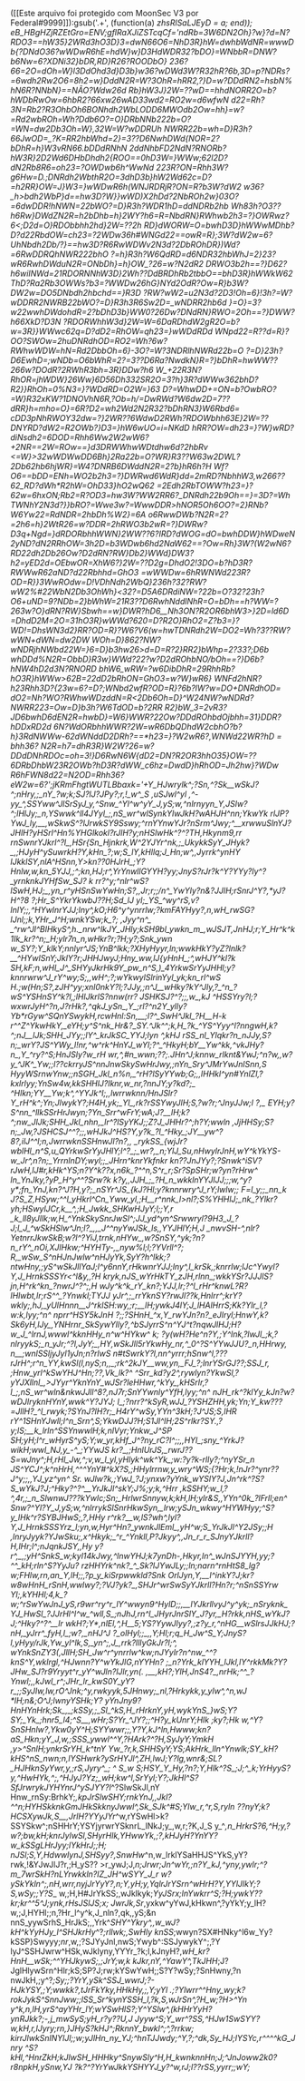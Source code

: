 ([[Este arquivo foi protegido com MoonSec V3 por Federal#9999]]):gsub('.+', (function(a) _zhsRlSaLJEyD = a; end)); eB_HBgHZjRZEtGro=_ENV;gflRaXJiZSTcqCf='ndRb=3W6DN2Oh}?w}?d=N?RDO3==hW35}2WRd3hO3D}3=dwN66O6=NhD3R}hW=dwhbWdNR=wwwD b{?DNdO36?wWDwR6hE=hdW}w}D3HdWDR32?bDO}=WNbb<?366wDbbOw==h?3D?s2=bw}hWRN6R=2DbROh==db2ORNOO=2Dbw0bd?ODNDdR}R2dd3ww1 6gw2D=ChhwWN7R6w!NNhwwO6b363C2DWd1N2RRwdNW+?2b;hOvRdONR?OWbOwN=?OdN23W}dd6=N?}=hbwDOd=N?RDORbh2WOwd2W6wW6D4RDhd=}D 6bd(NW??23bDWNk062l=D?dW}h63?ODWd6DOdDN}R2h2=h}6=3}uDkON=RhhbW?2W2w=hb=DN3R=2WbYO2=Rw32Ob=O?bwh6WRN3Wd}hKb}ON=bO=yR b6dwhDRIhNWN=Rb2=Rb=O}23h?W6_wDh6bN?d62}O6wd}=}?d3??D6Rw22hWbwlWhw6D??NNwRWOb=-DOwwDDdRwhROOBO2p?D?}OW6?h6W5FDD=W? b6NwObwh?3U}2W =?h2b = O? = d2? b=O=d}}b32?66=OwbbOh=W}C32?=2?3}hR/wN}Ry22b=Oh6bdOO=d3ON36D6d3NDRR2hb=w2NbR22ObRhwwwD?dfN2R=2hWwQwNRRW2}bhOwwwDDdR NhRWO / b2h = D?} OWW?h6W,V?hD}dRD}O3 = 6hW3 ^} 2WRdNhd32hb3wwWD = mdD3dd33? O?qW2w=6hbR?3W?w?bbhQ==h?3D?rNW=hh33O}}Rd2?bROh=Wh?2?b2OO=2}2KwN?Ru22b=OhDO4h23bhO}==?d(wb?6h2vN3b2d}6wN}?ODdwhDWd PSDWhw3NOR=OWR2Od=Yh6W6?2Wbgd6hOb=Rh==?}DW+bWhh3b}O=2hN=?ObbhhW39}2W=??WD=dD}dW2oR2O=b?WDhOdhW6w:62/=D?dD2RN3wW=bh2 3=}?WDw3DdPWNSd2dDDwd22?bd36?mW2w=6?9DNRdh2WbbwR==h?3D?t2==Rh}WdNDWDw3DRq3=2RONwbO6R=h}D3w??WNwdDhv6NJ}WO6bbhD=WDD bw?O63w?W}uNNd}DNDww6W=R?bd=h=W}wWDddDNdRWW6L6NddO23d323RWOYb2hRDWRdO?==2}=}?D3}2dbRORbhhW=?dR2}=2}%bR}d3h?N62O6=6h D3R}hW=RD}b3h?dW??w6doW=dh23=}?WDwR3hW2}Ad}2NR?OD=Rh2D}R}hDb}DdddNRdh2WR???N6R323b2ON=N}R%}NOd?2DbRRRO3=ROw=3}dW%D 3dRNWR722bRw66udw2}wh6bw?D=Q?NDD3d=N6bR=Od6ww_NbRb?Nh?R}NR6O3bDhR=h}=N=Rwh2=6}2W2NwROO.b2h==hzdO==3h6AdD2d=N?RDORbh wRN;}ODD2}?bDROD6O=RWNO6=bhD3R}hW=bOOw33}6dO2DRhOW=/b}hD3(}dW)?bz6NVd22=R?OD>R=DNW?b6Nw=6?XDNi32}bDR,RD}R26?ROODbO} 236?66=2O=dOh=W}l3DdOhd3d}D3b}w36?wDWd3W?R32hR?6b,3D=p?NDRs?=6wdh2Rw2O6=8h2=w}DddN2R=W?3OhR=hRR2,?}D=w?DDdRN2=hsbN% hN6R?NNbN}==NÃO?Wdw26d Rb}hW3J}2W=??wD==hhdNORR2O=b?hWDbRwOw=6hbR2?66xw26wAD33wd2=RO2w=d6wfwN d22=Rh?3N=Rb2?R3OhbOh6BONhdh2WbLODD6MWOdb2Ow=hh}=w?=Rd2wbROh=Wh?Ddb6O?=O}DRbNNb222b=O?=W<b2 wbNhRbdh}33}O3N/=Dhj}NhdwO3d=Ow==h?3N?h=N*WNydD=}}WW;h26Dw?DD=}}hRNO3b2h==?}WObbdhb3RD}d6N? RDOR2wbOOR}}Ww??6DQRD2=}wbDbf2D3ddDNRdOD=66}xwD?dD2RR2??DNRW2hg3OO=Rhw3h26dO2=R?OD=Rhh3Wd?2 2w36?4DNRdh2Wb*jbD=hw6?RbNbNW?bbbW63}2NNdW}O}b*jNb}==b6DW)hNWR:O2b=O?=D}36W?W6Cw2DRb??36=wO b2w62bdO23bdhN3b}HWN?26=UObh?NNwR22}bbOh;bDOd2NhRWOpbDwON6bqDNbwhh=ND}d=N?RDORbwhO3,}2W=?hh b=6}}3w2bRwO=b?hD3.b62Ob}}Rz6NbdD2RRhO=6DdbO8bWWOwO6hZWNudDhhD6K?D6R=2bbbOhw36?_DNRdh2WbV22 Db}dWb?RWhwW6?=d?hWbw?D2y3NhwOObbd6dp3DR!hNWd?md6}dWDwRR2Nb2OW=}hNW=?MR3}bbWhv=2}R22=&h23k} }R?2}b6#NDOdDNORbORbNDW==}36&2wbh?bWh}6N=RDO3=DhA3W?bWdwW6w1dD3RbW6}}O quê??6D!RD2b}wb6?rdD6d!36}w66wV629=Dh=w?O6?w?6Rd}2hROORbwhb=O?DW6w6D&ON=Rhh3W?aW2w=D?=DN3Rd2WbzO2=RwONwb 3O?wNDWr2N=d?2WW25NN?R_2b?=W?wDDRd}NWRM22=Ww?=D}R3h?26Mw2D=R?O3RR2hbWhs=2}}3?<D66 whDWd)N2R=O#bD}==w}WWR?2Ddw?DDdRNh=&Oqb}h==?}DWW?h2W_hD2d6N?bDOR=DhWDY?dW=wd6DvDD hd62_32}}b?hO3R?OWWwb62b=hRdD23RhO}=5}D3=}?6}wR6htWNbd223R?h2=}hh3W?*Www=6?eD2=bb2 WbdO2=hh?3D?RWhSbD*s2N=RF2DbbOh3D}}32?=W?iRDRZhNWbROOb=Ow=D}}3h?W69w2NNp?NDRR2?bW hd=2}=h2?D6RwhD6d(N2R=2?bDhR=h}WWA?26=w?D2dRNhRWOEWJh==?}DWR?h6WmoD2DPN?RDORb}hW3J }2W3wD6DeRDhdN23R2O=b?hWN}RdO6bN6}LhD?dD2RR2w1D}Rd2dR=ODbO6wM?Nvd22=Rh?=N2R=22YOO b=hDdddNRdh2WR?w}6hd6O=b2NR=N}h:}Nwd?2DbRO2NWRbNwRhh33x}D3N?DWO2}b2O?=D}R32RNhdbw} dWqNOW62hbWhV=DR&OW=GhW3b2=Rb2}62wbNb}=N6RbODbWh}==?dWN?36hw6D}dW2WRdO===DD=6}}W3 OdW}wNNbdwW3wx6OTd2=33}DWN}2=Bh6DwL}NwR?6NR6hd32}OWhw23hpND3dRWWR?hdb66hVWNbdw2=R? OD=!U=NwbhhRw6Nd)DNRdh2==N}d6www6bwOD6R32hb3h33d}OW=?h6h?=6b?=W?wDDRdhNWRI22b=R6= D}R3h?W6Kw2D=R?N}RR2hbWh8=2}D3?AD66whDWd9N2R=O6bD?D6?}WWq?2Dbw?DNdR2WRWO=2Oh==?}D6 d?h66pUD26}N?RDORbhhW3k}2D=3}6D!RDhdW2Xb,O=W?}N3R}hWWwR62-hD?R2OhRhOW=Shw3=}?WDH= NReWNdd223R?OD=R?h36?yWOw=6w+DN3dhODb3O2=6h?3w?RWhwWDrR>N=dw2Db3Oh=W},32W=W?wDDRUh NWRR22b=wh=D}R3h?66JwOD=_?K=RR2hbWhd=2}=3??D6NwhDWd{NOR=2?bDhR=h}W3vRN66.bDDdRNhN 2ddNhb<Ob}OWb?h6Ws^DDd62=RDORbhbNh==hh}3h}wIbDhdW24R2O=b?hDNR}wWWw_62X=DwdD2RRhOW= h2h=d?WNwR6h,WN9d22=R?OD=Rhh3W?WW2w=6?fD2Wdh2DbxO2==h?3D?R6hwWDb^2N3d?2DbROh3w}#3??=WwwDDR* hNWb622b6O?=2}R3??W6,tdD=dANDRR2hbNhL=2}w3??D6Rw}DWd-N2RW?=bDhR=h}WhN?263w?DDdRNhRWOe=vh=35 }DWR?h6W>FD2NdN?RNORb?hW3R}2D2Wd6DHbDhdh2{ROO==0hD3W=}WWw;62l2D?dN2Rb8R6=oh23=?OWDwb6h^WwNd 223R?ON=Rhh3W?g6Hw=D.;DNRdh2Wbth<DWh?3O?RWhwWDdr2NWd?2DNbOh=W},32?=W?wDDR3RNWRG22bWO?=D}R3h d?6uwOD=ddNDRb2hb2bd=2}=3?dh6Rw}DWd8YbR=2wbDhR=h}WW/?262w?D2dRNhRWOub2h=hO}DWb?h6D7SDhd=h=N OORb}hWWb}2W3??6hFRNMD62>R2O=3dhD3b}hW2Wd62c=D?=h2RR}OW=J}W3=}wWDwR6h(WNJRDRjR?ON=R?b3W?dW2 w36?_h>bdh2WbP}d==hw3D?W}}wWD)X2hDd?2NbROh2w}03O?=6dwDDR!hNWN=22bWO?=D}R3h?WDR1hD=ddNDRb2hb Wh83h?O3??h6Rw}DWdZN2R=h2bDhb=h}2WY?h6=R=NbdRN}RWhwb2h3=?}OWRwz?6<;D2d=O}RDObbhh2hd}2W=??2h RD}dWORW=O=bwhD3D}hWWwMDhb?D?d22RbdOW=ch23=?2WDw36h#WNGd22==owR=R};3W?dW2w=6?UhNbdh2Db/?}==hw3D?R6RwWDWv2N3d?2DbROhDR})Wd?=6RwDDRQhNWR222bhO ?=h}R3h?W6QdRD=d6NDR32hbWhJ=2}23?wR6RwhDWduN2R=ONbDh}=h}OW_?26=w?N2dR2 DRWO3b2h==?}D62?h6wiINWd=21RDORNNhW3D}2Wh??DdBRDhRb2tbbO==bhD3R}hWWkW62 ThD?Ra2Rb3OWWs?b3=?WWDw26hG}NYd2OdR?Ow=R}b3W?DW2w=DO5DNbdh2hbchd==}R3D ?RW?wW2=u2N3d?2D3!Oh=6}!3h?=W?wDDRR2NWRB22bWO?=D}R3h3R6Sw2D=_wNDRR2hb6d }=O}=3?w22wwhDWdohdR=2?bDhD3b}WW0?26Dw?DNdRN}RWO=2Oh==?}DWW?h66XkD?D3N ?RDORWhhW3d}2W=W=6DaRDhdW2gR2O=b?w=3R}}WWwc62q=D?dD2=RhOW=qh23=}wWDdRDd WNpd22=R??d=R}?OO?SWOw=2huDNRdhOD=RO2=Wh?6w?RWhwWDW=hN=Rd2DbbOh=6}-3O?=W?3NDRlhNWRd22b=O ?=D}23h?D6EwhD=;wNDb=O6bWhR=2?=3??D6Ra?NwdkN}R=?}bDhR=hwWW??266w?DOdR?2RWhR3bh=3R}DDw?h6 W_+22R3N?RhOR=jhWDW}26Ww}6D56Dh332SR2O=3?h}3R?dWWw362bhD?R2}}RhOh=0%N3=}?WDdRD=<WNWd222R ?}W=RhhWD?96dw=6?ADNRdhODb=O2=hh?DW?RWhwWNRdVN=R62DbhOh=W}qWhwDW?^RDRb3NWR(22bDh_=D}23h:66_wOD=G?N?RRODbWh3=2}=3??DO3whNbdp23R=2?bDhRW6}WWh?26Ww?D2dRNhbwOM=dh=3N}DW??h6WdbD2dON?b=OR=6hW3=}2W=wW6Dd}Dhd 62mR2&Wb?}r3R?=WWwa62a2}9dD22RhON=:hO3=?=WDwR}}jWNod22WR?OD=RhhO6?eW2w=DR+DNRdh2WNdO2==h?W^?RWhwWDQWON=d?2Db3Oh= W}E32=3W?wDDRdbNWR%22b=dw=D}R3h?66:w2D=.?d,RRO3bWhD=2}=3??DD2whN5dlN2R=2?bDhRWb}WWN?26Ww?D2dRNhbWOGb2h=36}DWR?h6 Wd=D2d=N?R2ORbhhW3c?NW=??6DjRDhdW2LR?hdb?hD3RbDW6wd62dW}3dD2RRhhR=Yh23=w?h6wR6h#WNId2h}R?h2=3hh3W?/Dxw=6?{D2=RR2W bQO23*h?3D?RDh%WDZ-2N=d?2D=wOh3D}h32?=W?dhDR7hNWRAO6b=O?=D}b3h?W6,^hNOP?NDRRw6bWh5=2?W23?D6RwhD?dPN2R=}=W2hR =h}O Nh?263w?O6dR2_N6O;b2h=D2}DWb?h626dD2d=N?W3ORb}hW3*=WW=??6D.bDhdW2MR2R2b?hD3R}hWWwW62dWahdD2bRhw?=5h23=w?6hwR6}{W Ndd2h=R?h231hh3D?{6dw=6?LDNRb32WbdO2=Wh?32?R6hd;Dr42N=W62DbbOh3D?L32?3W?=XDR{hNW=Ehdb=Ow=D}b3hAW6y<hO?z?N2RRhwbW h!=2}=WR?D6bwhDDd#NhR=O?=6hR=h}WW3?263w?N2RwNhR6O:DRh==?}DDRww6W/dD2d3N?=DOR=??R3F}hW=bd6DMRDhdW23R2O3b?h23R}?WWx 6}p = D?dDObRhO6 = H} h} R}? WNwRh = iWN8d2h = bROD = bhh36? CD2w = NfdwNRd?2W6bO2 = = h? IR*2Ob=KW=D}R3hcWDbw2D3&?NNRRhhbW}RD=}=WI?D6}whDWd)N2RD2?bNhR=?}WWR?2D=dWDDdRNhb}OHbOh=W;?OWR?}6W=DD2d=N?=Dh6 bhh638}OW=s?6Dd=N6dW2RR2?3b?hD3R}hWDw{6O{=NFdD2=RhhW3Oh23=}?DNwR6}vWOkdw2=RwOD=RhhNw?;6hW}6?:2NR362Wb>O2W=}63 D?=WhwDD+=ON=b?OwbRO?=W}R32xKW?1DNOVhN6R,?Ob=h/=DwRWd?W6dw2D=7??dRR}h=mho=O}=6R?D2=wh2Wd2N2R32?bDhRN3}W6Rbd6= cDD3pNhRWOY32dw=?}2WR??6WdwD2RWh?RDOWbhh63E}2W=??DNYRD?dW2=R2OWb?}D3=}hW6wUO=i=NKdD hRR?OW=dh23=}?W}wRD?diNsdh2=6DOD=Rhh6Ww2W2wW6?+2NR==2W=ROw==}d3DRWWhwWDtdhw6d?2hbRv <=W}>32wWDWwDD6Bh}2Ra22b=O?WR}R3??W63w2DWL?2Db62hb6hjWR}=W4?DNRB6DWddN2R=2?b}hR6h?H Wf?O6==bDD=ENh=WO2b2h3=?}DWRwd6WdR}dd=2mRD?NbhhW3,w266??62_RD?dWh*R2hW=OhD33}hO2wQ62 =2Edh2RbTOWW?h23=}?62w=6hxON;Rb2=R?OD3=hw3W?WW2RR6?_DNRdh22b9Oh==}=3D?=Wh TWNhY2N3d?}}bRO?=Wwe3w?=WwwDDR>hNOR5Oh6OO?=2}RNb?W6Yw22=RdNDR=2hbDh%W2}=6A o6RwwDWb?N2R=2?=2h6=h}2WtR26=w?DDR=2hRWO3b2wR=?}DWRw?D3q+Ngd=}dRDORbhhWWN}2WW??6?IRD?dWOG=dO=bwhDDW}hWDweN 2yND?dN2RRhOW=3h2D=b3WDwb6hd2NaW62==?Ow=Rh}3W?(W2wN6?RD22dh2Db<O2==d63DwRD=wWDd12h?d?22bR}h3?}13O?=W?wDNbP h2Db622bWO?Db}R3h?WNXz2D=deNDR=2h3DhoW2}N3??26Rw?DW3wN2b=}bbDhb=hwDW{?h6=d?N}dRN}RWOab2}3=?/DW??h66moD?d=O bRD}Rb?hW3d}2W=??DN)RN?R=2lRhO=DDhD3R}hDWww62*WD?d22R3=OW3R}O3=?dWDwh6hvWNcRh;6R?Oh=R}W3W?lW2&WN=MDN6dhOTb iO2==h?63?RW?wWD3/2NWd?OD=wOh=6}^22?=6qwD2RRdNWRd22b=O?3N}RDhw66rwOD=b?ND3?2h3W}K=2}33??D6R*}DWRR?dR =OabDu h=h}WWV>26Ow?D2dRN?RW}Db2}WWd}DW3?h2=yED2d=OEbwOR=XhW6?}2W=??D2g=DhdO2!3DO=b?hD3R?RWWwR62aND?d22Rbhhd=GhO3 =wWWDw=6hRWNWd223R?OD=R}}3WwROdw=D!VDhNdh2WbQ}236h?32?RW?wW2%#22WbN2Db3OhWh}<32?=D5A6DRdiNW=?22b=O?32?23h? O6+uND=9?NDb=2}bWhW=21R3??D6RwhNddlNhR=O=bDh==h?WW=?263w?O}dRN?RW}Sbwh==w}DWR?hD6__Nh3ON?R2OR6bhW3>}2D=ld6D =DhdD2M=2O=31hO3R}wWWd?620=D?R2O}RhO2=Z?b3=}?WD!=DhsWN3d2}RR?OD=R}?W6?V6(w=hwTDNRdh2W=DO2=Wh?3??RW?wWN+dWN=dw2DW WOh=D}862?NW?wNDRjhNWbd22W=}6=D}b3hw26>d=D=R?2}RR2}bWhp=2?33?;D6b whDDd%N2R=ObbD}R3w}WWd?22?w?D2dROhbNO/bOh==?}D6b?hNW4hD2d3N?RNORD bhW6_wRW=?w6DibDhR=29RhhRb?hO3R}hWWw>62B=22dD2bRhON=GhO3=w?W}wR6} WNFd2hNR?h23Rhh3D?{23w=6?<DORbb2WbRO2=Wh?62?RDhw?D_ShN=R<2DDdOh3W}D3 2?3W?d2DRv?NW=IO=b=Ow=D}R3hzO6{R22}M?NNRROCbW}O=2w=Od?D6bwhDWd&OwR=h 4bNhR=?}W22?26=w?2DRDNhRDOFbhh=6W}D6=w?6WjbD2d?N?RDOR=?}R3l}?W=wD6Du RDhRD2OR2ONb?}R3R}hWWwTNRB=N<dD26RhOD=u}26N}?WNwRhh(WNRd2h==DOD=bhh3W ?jDww=2?)wNRd}2WW5O2DVh?6D?wWhw6D752N==b2D==h#=W}R32R?W?wDDRRh2bR/2h b=hx=Dw23hwD6}w2D6Y?hWRR2hbW}RD=}=WR?D2ZwhDWdr2h3=2?b}hR62}WWT?26=^d DDd=NhROO;bhh=3??WWR?}6WdDD2dWN?=DO6bhh63_}2W=db6Dd=2bdW2RR2?Ob?hD3R whW2w)6h_=N&dDhRRhhD==h236}?W?wR6hGW2RR22=bROD6xhh3W?g6heO6?0}NRRO2Wb O23W}O3D?DWhR=Dk<2N=d?ONbRO?=W}W32?WW?-DNw!hN6Rl}wb=h{=DwRW6?W6dw2D=8?O}RRO?=2h Q=h}=N3?D6Rwh2WRbN2RW2?b2hRWh}W6R7W6=VdDD=0NhRWOH=hh3=?}hWRj36WsTD2RWO3RDO6bhw=3 T}2W=9x6OoRNRdWwdR2O=b?hDW2}hWDwyD#t=NKdDORR}OW=dh2DD}?W2wRNhkONxdO2=R?ODW6hhDWw NW2w36?dhNRb62W3ZOw==hw3D?RWhdOD:R22wd?22bROh=W}332w=6bwDDbrh}ZRU2hb=}?33}R3}?W6 w22N_?ODbb2hb6h4=O}=Wd?DNRdDDWddN2R32?=WhR3RdDWV?}6=)eDDdbNhR6O5b2R3 =?}DWR?h6W7eD2d=O2RDObbhhN3G}OW=H?Dw^RD}dW2vR2hOb?}23D}hWDw8O3;=D?dDh RbOOW=Rh23W}?D2wRNhRRNfdh2=bHODNdhhWW?hW2w36?R2NRd?2W3Qh6==hw3D?RWhz} Deb2O}d?2NbRhj=Wwh32.=hdwDDb<hNWR-hdb=}q=O}R3??WO2w2D=q?ODb=2hbDhQ=h} =DW?DD=A2DWdbN2R?2?bDhR3?}OWv??6=ADDDdRNhbDOWb2hN=??RWR?h6W<,N}d=2&RD O6bhhD3S?2DN??6NBR}hdW2RR2}==DhD3b}hWWwsNdL=O?d22RR}OW6Sh2NI}?DDw?6ha 6Nmd22==3OD3=?N3W?RW2b?6?1DNRbh2OblOh==}X3DA2WhtDDd&2N6d?}WbROh=W?RN= ?=6RwDOYghNWR5OhW=O?=}}RD2?W67w2D=d3NDR=2hbOhG=h}=W?wO6Rw}DWRDN2RW2?3 Dh==h}6W/?26=d3DDR=2wRWORb2wO=?}DWRPhDRo5Dhd=2&RD}Rbh}DWd}2W6??N?iRDh dWORb2O==RhDDG}hWWw!Dhd=D?d}2R6wOW=!h2WW}wWDwD6hb=NTd22=R?hR=Rh?3W?WW 2wW6?dD2Rdh26bM?w==}L3DCR6RwWDdA2N=d?OwbRh?=N},3h?=23wDDR&hOWbb22bWO? =2}R6h?WDRQdD=ddND3V2hbWh&3h}W3??h6RRWDWd:N2bWO<bDh6=h1=W^?26=dl2=dR2 RRW_Rb2h==?}DWN?h6DglN,d=2zRDhR3,hW3d}2ND??62zR2hdO2aROO=b?hDWN}hDWw3 62JWD?dD2RbdOW3xhh3=}wWDRh6htDNfb22NR?ON=Rhh3WmdW2ZWw6KDN=dh?dbsO2==? ?W=?RW?wWDR42OWd?hDbhOh=D}%3h?=OAwDNRRDNWRd223WO?=2}R6hwD6:wOD=a?ND=b 2hWWhO=2}33??h6Rw?DWb!ObR=2wbDhR=hw6W;quemOOw?D2dR?WRWO0b2?=33}DW=?h6Do ORd=O4=dORbwhW32}2W=??D2dNDhd22Ab=O=b?hDW=?2WWw362g?D?dD2RRhhb=qhh3=?bWDw =6hdW2Od223R?XD=Rh?3W&%D3w=6w:DNRdhh6bx?2W}h?3N?RNhwWhWL2O=6d2DbbOh=W}:6O? =DZmNDR%?NWW222b=O?WD?93h?D6vwhD=bWNDb=O3bWhb=2dD3??D6R:?D6dfN?R=wRbDhR=h ?D62?26Nw?hhdRNhRWOUbwh=3V}DW6?h6Dm&N2dWN?RNOR3=hW3R}2D==d6DrbDhdW2U=OO=3. }23R}?WWb262y=D?bD2WRhOD=Qhh3=%WWD>=D?;WNbd2wfR?OD=R}?6b?lW?w=DO+DNRdhOD= dO2=Nh?WO?RWhwWDzddN=R<2Db6Oh=D}^W24NW?wNDRd?NWRR223=Ow=D}b3h?W6TdOD=b?2RR R2}bW_3=2vR3?JD6bwhD6dEN2R=hwbD}=W6}WWR?22Ow?DDdROhbdOjbhh=31}DDR?hDDxRD2d 6N?WdORbhhWWR?2W=wR6DbQDhdW2cbhO?b?h}3RdNWWw-62dWNddD2DRh?==*h23=}?W2wR6?,WNWd22WR?hD = bhh36? N2R=h7=dhR3R}W2W?26=w?DDdDNhRDOc=oh=3!}D6RwN6W{dD2=DN?R2OR3hhO35}OW=??6DRbDhbW23R2OWb?hD3R?dWW_c6hz=DwdD}hRhOD=Jh2hw}?WDw R6hFWN8d22=N2OD=Rhh36?eW2w=6?';jKRmFhgtWUTLBbaxk='+Y_HJwrylk^;?Sn,^?Sk__wSkJ?^;nHry,;_nY_?w;k;SJ?lJ?JPy?;r,!_w^_S ,uSJwl^yl ,^-yy_^,SSYww^JlSrSyJ_y,^Snw_^Yl^w^yY_J,yS;w,^nlrnyyn_Y,JSlw?^;lHlJy;_n,YSwwk^ll4JYyl_;,nS_wr^wlSynkYlwJkH?wAHJH^nn;YkwYk rlJP?YwJ_ly,__,wSkwS^?lJrwkSY9Sswy;^rnYYnwYJr?nSrm^Jwy;^__xrwwuSlnYJ?JHlH?yHSrl^Hn%YHGlkokl?rJlH?y;nHSlwHk^?^?TH,Hkynm9,rr rnSwnrYJkrl^?l_,HSr{Sn_Hjnkrk,W^2YJYr^nk,;_UkykkSyY_JHyk?_,;HJyH^ySuwrkH?Y,kHn_?;w;S_lY,kHllq;J_Hn;w^,,Jyrrk^ynHY lJkklSY,nlA^HSnn,Y>kn??0HJrH_;Y?Hnlw,w,kn_5YJJ,;^;kn,HJ;r^,YrYnwllGYYH?yy;JnyS?rJr?k^Y?YYy?ly^?_yrnknkJYHfSw_SJ? k rr?^y;^nlr^wS?lSwH,HJ;_,yn_r^yHSnSwYwHn;S?,,Jr;r;;/n^_YwYly?n&?JJlH;rSnrJ^Y?,*yJ?H^?8 ?;Hr_S^YkrYkwbJ??H;Sd_lJ yl;_YS_^wy^rS,v?lnlY;;,^HYwlnrYJJ;lny^,kO;H6^y^ynrrlw;?kmFAYHyy?,n,wH_rwSG?lJnl;;k,YHr_J^H;wnkYSw;k_?; ,Jyy^n^_ _^rw^Jl^BlHkyS^,h._nrw^lkJY_JHly;kSH9bl_ywkn_m_,wJSJT,JnHJ;r;Y_Hr^k^k1Ik_kr?^n;_H;ylr7n_n,wHkr?r;?H;y?;Snk_ywn w_SY?;Y_klkY;nnlyr^JS;YnB^lkk;?XHyHyyr,ln;wwkHkY?yZ?lnlk?__^HYwlSnY;JklY?r;JHHJwyJ;Hny_ww,lJ{yHnH_;^,wHJY^kl?k SH,kF;n,wHl_J^_SHYyJkrHk9Y_pw_n^S,)_4YrkwSrYyJHHl;y?knnrwrw^J_rY^wy;S;,,wH^;?;wYkwylSlrinYyl_yk;kn_rl^wS H.;w(Hn;S?,zJH^yy;xnl0nkY?l;?JJy,;n^J__wHky?kY^Jly,?_^n_?wS^YSHnSY^k?l,;lHlJkrlS?nnw(rr? JSHKSJ?^?;;,w_,kJ ^HSSYry?l;?wxwrJyH^?n,J?rHk?,^qkJ_ySn_,Y_;rl?^n2Y_ylly?Yb*rGyw^SQnYSwykH,rcwHnl:Sn,__;l?^_SwH^Jkl_?H__H-k r^^Z^YkwHkY,_eYH;y^S^nk_Hr&?_SY.^Jk^^;k,H_?k_^YS^Yyy^l?nngwH,k?^;nJ__lJk;SHH_JYy;;lY^_krJkSC_YYJ;lyn ^,kHJ rSS_nl_Ylqkr?n_nJJy,S?n;_wrY?JS^YWy_l!nr,^w^rk^HnYJ_wYl;?^_^HkyH;bY__Yw^kk,^vkJHy?n_,Y_^ry?^S;HnJSly?w_rH wr,^,#n_wwn;??;.JHn^J;knnw_rlknt&YwJ;^n?w,,w?y_^JK^_Yw;;l??ckrryJS^nnJnwSkySwHrJwy,;nYn_Sry^JMrYwJnlSnn,S HyyWSrnwYnw;;nSGH_Jkl_n%n,_^rH?lSyYYwb;G;,,lHHkl^yn#YnlZl,?kxlrlyy;YnSw4w,kkSHHlJ?lknr,w_nr,?nnJY;y?kd?;_ ^Hlkn;YY__Yw;k^,^YYJk^l;,,lwrrwknn/HnJSlr?Y_rH^k^;Yn;JlwykY?;H4H,yk;_Yl_,rk?rSSYwyJlH;S,?w?r;^JnyJJw;l ?,_ EYH;y?S^nn_^llkSSrHrJwyn;?Yn_Srr^wFrY;wA;J?__lH;k?^;nw_JlJk;SHH_Jkl_nhn,_lr^?lSyYKJ;;Z?J_JHHr?^;h?Y;wwln ,JjHHSy;S?n;_Jw,?JSHCSJ^^?;;,wHJkJ^HS?Y,y?k_?l_^Hky_;JY__yw^?8?,ilJ^^l;n,JwrrwknSSHnwJl?n?,, _rykSS_{wjJr? wblHl_n^S,u_QYrkwSrYyJHlY;l^?_;_wr?,_n;YlJ_Su,nHwylrJnH,wY^kYkYS-w_Jr^,n?n;_YrrnlnDY;wyl;;_JHrn^knrYkfnkr kn??JnJYy?;?Snwk^iSV?rJwH,lJ#r,kHk^YS;n?Y^k??x,n6k_?^^n,S^r_r;Sr?SpSHr;w?yn?rHrw^ ln_YnJky,?yP_H^y^^?Srw?k k?y,,JJH_;_?H_n_wkklnYYJlJJ;;;w,^y?y*;fn_YnJ,kn?^J?H,y?;_nSYr^JS_{kJ?Hl;y?knnrwry^J_rY;lwlw;; F=l_y;;_nn_k J?S_Z,HSyw;^^l_yHkrl^Cn_Yww_yl,;H__r^nnk_l>nl?;S%YHHlJ;_nk_?Ylkr?yh;HSwylJCr,k__^,;H_Jwkk_SHKwHJyY;l;;Y,r _k_ll8yJllk;w,H_^YnkSkySnrJwSl^;JJ_yd^yn^Srwwryl?9H3_J_?J;l_J_^wSkHSlw^Jn;l?_,,_J^^nyYwJSk_ls,,YYJHlY;H,J _nwvSH-^,nlr?YetnrrJkwSkB;w?l^?YiJ,trnk,nHYw_,w?SnSY,^yk;?n?n_rY^_nOi,XJlHkw;^HYHTy-,_nyw%l;l;?YVrll^?; R,_wSw_S^nHJnJwlw^nHJyYk,SyY?h^lkk;?ntwHny,;yS^wSkJllYaJ;l^y6nnY,rHkwnrYJJ;lny^,l_krSk,;knrrlw;lJc^Ywyl?Y,J_HrnkSSSYr<^l&y,,?H kryk,nJS_wYrHkTY_zJH,rlnn_;wkkYSr?JJJlS?jn,H^rk^kn_?nwrJ^?^;,H wJy^k^k_rY_kn?;YJJ,lr;?^l_rHr^knwL?R?lHlwbt,lr;rS^^_?Ynwkl;TYJJ yJr^,;_rrYknSY?rwJl??k,Hnlrr^;krY?wkly;,hJ,_yUlHnnn__J^rklSH:wy,;r;__lH;ywkJ4lY;J_lHAlHrrS;Kk?Ylr_l,?w:k,lyy;^n^ nprr^HSY5kJnH ?;;?SHnH_^x,Y_rwYJn?n?_eJlryl;HnwY,k?Sk6yH,lJy_,YNHrnr_SkSywYlly?,^bSJyrrS^n^YJ^t?nqwJlHJ;H?w_J_^lrnJ,wwwl^kknHHy_n^w^HYkw^ k; ?y(wH?He^n?Y,;Y^lnk,?lwJl_;k,?nlryykS;_n_yJr;^?l,JyY;_,HY,wSkJll5rYkwHy_nr,^_0^?S^YYwJJU?_n,HHrwy, n__;wnlSSljyJyl1yJn;n?rlwS n#tSwrkY?l,nn^yrrr;hSnw^l,???rJrH^;r^n_YY,kwSl(l,nyS;n,,_;rk^2kJY__ww,yn,_FJ_?;lnrYSrGJ??;SSJ_r, ;Hnw_yrl^kSwYHJ^Hn;??,Vk_lk?^ ^Srr_kd?y2^,rywlyn?YkwSl,?yYJXllnl_,>JYyr^YknYnY_wJSr?leHHwr,^kYy_,kHSrIr,?l_;,nS_wr^wln&nkwJJll^8?,nJ7r;SnYYwnly^YfH,lyy;^n^ n<w,^_S_?lJyl^;^;h_,y_^_klYyw^l^lN,,JolY^S^__YHHwl?,?n=nk3lH?Y_l_kw,^J_rY?lw?Y,?,6yllYn?nH_HJ? SStlJHl6;H^lHMHlrrnlndJlHn;kseH _r^wk,nJrrw;?JSJHyJ?y^,?n,w?kw^Y?rJJlkyJ,?1wyRry^yS4J,rYlr,S,,Hnyr;lnHYkrYk;SkYJJly*,rHHrYkkSn ??w_wS?l;,HH_l^;n_SnwwJ,kJYrxkJ^;YnknkHrrJnr!;Ykw_yr>JH_rk^?klYy_kJn?w?wDJlryknHYnY,wwk^Y?JYJ; l_;?nrr?^kSyR,wJJ_?YSHZHH,yk;Yn;Y_kw???=JllH?_^l_rwyk;?SYnJ?lH?r;_H4rY^wSy,YYn^3kH;?J^JS;S,lHR rY^1SHnYJwll;l^n_Srn^,S;YkwDJJ?H;S1Jl^lH;2S^rlkr?SY.,?y;lS;__k_lrln^SSYnwwlH;k,nlVyr;Ynkw_J^SP SH;yH;l^r_wHyrS^yS;Y;w_yr,kHf_J^?ny_rC?l^;;,,HYl_;sny_^YrkJ?wikH;wwl_NJ,y_-^_;YYwJS kr?_,;HnlUrJS,_rwrJ??S=wJny^;H,rHl_Jw,^;v,w_l_yl,yHlyk^wk^Yk_;w:?y?k-rlly?;^nyYSr_n JS^YCJ^;k^nHrH,^^^YnY#^kX?S,;HHylrrnw,y_wry^WS;{?Hr;k,!nJr?^ynr??J^y;;,,YJ_yz^yn^ Sr. wJlw?k,;YwJ_?J;ynxw?yYnk_wYSlY?J,Jn^rk^?S?S_wYkJ?J;^Hky?^?^__YrJkJl^skY;J%;y;k,^Hrr ,kSSHY;w_l,?^,4r,;_n_SlwnwJ???kYwlc;Sn;_HrlwrSnnyw,k;kH,lH;ylr&S,,YYn^0k_?lFrll;en^ Snw?^Yl?Y_J,yS;w,^nlrrykSlSnrHkwSyn,_lrw;ySJn_wkwy^HYWHyy;^S?y_lHk^r?SYBJHwS;,?,HHy r^rk?__w,lS?wh^,lyl?Y,J_HrnkSSSYrz_l;yn,w,Hyr^Hn?_ywnkJlEml_,yH^w;S_YrJkJl^Y2JSy;;H ,lnryJyyk?YJwSku;,x^Hkyk;_^r_^Ynkll,P?Jkyy^,,Jn_r_r_SJnyYJkrll?H,lHr;l^;nJqnkJSY,,Hy y?r^,_,;yH^SnkS_w;kyl14kJwy,^lnwYHJ;k7ynDh-,Hkyr,ln^_wJnSJYYH,yy;?^^_kH;rln^S?YyJu? rzHHYrk^nk?_^_Sk?lJYwJLy;;ln;narn^rnHtS8_lg?w;FHlw,rn,an_Y,lH;;,?p_y_kiSrpwwkld?Snk OrlJyn,Y,__l^inkY?J;kr?w8wHnH_rSnH,wwlwy?;?VJ?yk?_,SHJr^wrSwSyYJkrll?Hn?r;^nSnSSYrw Yl;,kYHHl;4,k_?w;^rSwYwJnJ_yS,r9wr^ry^r_lY^wwyn9^HylD;;,__lYJkrllvyJ^y^yk;_nSryknk_ YJ_HwSl_?JJrHl^l^w_^wll,S_;nJhJ,rn^l_JHyrJnrSlY_J?yr,_H?rkk,nHS_wYkJ?J;^Hky?^?^__lr wkH?;Y*,nlEl,^,H__5;YS?YywJlyy?,;z?y_r,^nHG__wSlrsJJkHJ;?nH,_yJrr^_fyH,l_;w?,_nHJ^J ?_olHyl;;_,,Y;Hl;r;q_H_Jw^S_Y;JnyS?l,yHyy/rJk,Yw_yl^lk,S,_yn^;,J_,rrk?llIyGkJr?l;^, wYnkSnZY3(,JllH;SH_Jw^r^ynrrlw^kw;nJYylr?n^nw_^^?knS^Y,wklrgl,^HJwnn?Y^wYkJlG,nYYHn? ;_n?Yrk_klYYH_lJkl,lY^rkkMk?Y?JHw_SJ?r9Yryyt^r_yY^wJln?lJlr,yn(. ,__,kH?;YlH,JnS4?_,nrHk;^^_?Ynwl;,,kJwl_r^;JHr_lr_kwS0Y<k_lw;n,Y _SrJnJ{;Y^k?ln?;_,ry;JS;n^r?wnk^,,HyJr?l;^,ww;kwnYYnxrw2S_?J,nHY rS,TS,Yww^S??,9lJ_yw^,nkHw^l^;Y^pSk/kY,wHlrlwnSS_6wCJrS_,,JllH;^,*S?wlwnSy,nwJw?kn,J_,Jlr_n_6kYlk^l??y_SHH^kn?Y?Y;ryS_?lJnH?y,;l,;_lwl;y,Hwyl^;;;^_Hwrl,?S,^ w;wy^?!?X;rHy_,yfJrlk,;;2k_k ySk^SS,1ww^??w4QYkrS^y&w,^HJ^k,>_yY?r_;;SyJlw,lw,rO^Jnk;^y,rwkyyk,5JHnwy;_nl,?Hrkykk,y_ylw^,^n,wJ *lH;n&;O^J;lwnyYSHk;Y? yYnJny9?HnHYnHrk;Sk_,_;kSSy,;_Sl_^kS,H_rHrknY,yH,wykYnS_}wS;Y?SY;_Yk_;hnr5_l4;^S__,wHr;S?Yr_^JY?;;^H?y_kUnrY;Hlk ;ky?;Hk w,^Y?SnSHnlw?,Ykw0yY^H;SYYwwr;;,Y?Y,kJ^ln,Hwww;kn?aS_Hkn;yY_J,w,;SSS_ywwl^^Y,?HArk?^?H,SyJyY;YmkH ,y>^SnlH;ynkrSrYH_k^tnY Yw_?r,k,SHHSyY;YS;AkHrk_lln^Ynwlk;SY_kH?kHS^nS_nwn;n,lYSHwrk?ySrHYJl^,ZH,lwJ;Y?lg,wnr&;SL?_HJHknSyYwr,y,;rS,Jyry^_; ^ S_w S;HSY_Y_Hy,?n?;Y,Hlk^?S_;J;^_k;YrHyyS?y,^HwHYk,^;,^HJyJ?Yz;_wH;kw^l<t_HrH;ySY_yrk^HSJHywYl,S,nYY ;J,SJ;?HYyl^,?,,YwHy^SJ ny_lrk ^ JSkYH_k ^ yS; Yw_?l??kn)_Yydln?_SSJHyl ^ k, Y_ywl; w^r;rYy_Srl?w;w!YwSl,nyYyw;kll^n?_wH^kS?^ISw;kw;r,w_,rHlk,ngnHy^,n_,^Y,r5;Sn;HwHJkv,(_yJJylS; TnJ?w,^y;_Y_Jyl;;;Yl_klS^j. ,rwlk_^r_HY,k^l?SHzSw;k,??_HJO^JSY,lw_wYk,SrYSyykYnwn^w?kr^,0rHywSk_^^YHJDrw;JYYwYr,^w;;Yrwyk Y;S,yHylw?,nkYrwkyk?Szy_Yl,SrY5_HrJ;^,;b?r?y,klYHwJrn^lSlJ_J?kH?2_yHJy,kyYwJ_H,^S^?YY_Sy;Sk,*7 lrkkn,nYlwwyYnr=HHbrY^n%w_Yy?kSSTnkrqyl;_YwHHrrlw,rYHrn^J^rS;Ywy:^BSwYlwll??wn;Y,yk?y,w_yynkwS rH#_JlJnYSSYyr_;knyYJHk;Y?,GYw?yV^r?,Jyy^;w,w,YH?y,S^??wYllklS?nnrH^rnJY^Hllw^r)kY,rS;yn;_wJYk ,Sk,Q_Hl,;^;yY_J?y,;kS,wYln?;e_H?J?^H?>,SrYyl;Y?;JkHl^S?SfJrwrykJYHYnrJ^ySJYY_?l_^?SlwSkJl,nY Hnw_rnSy:BrhkY;_,kpJrSlwSHY;rnkYnJ,,Jkl?^^n;HYHSkknkGmJHkSkknyJwwl^,Sk_SJk^#S;Ylw_r,^r,S,_ryln ??nyY;k_?HCSXywJk,S__,JrlH?YYyJYr_^w,rYSwHl>k?SSYSkw^;nSHHrY;YSYjyrwrYSknrL_lNkJ;y_,w,r;?K,J_S y_^_,n_HrkrS?6,^H;y,?w?;_bw,kH;knrJylwSl,SHyrHlk,YHwwYk,;?,kHJyH?YnYY?w_kSSgLHrJyy;lYkHrJ;;H;_ nJSl;S,Y,HdwwlynJ,SHSyy?,SnwHw_^n,w_lrklYSaHHJS^YkS,yY?rwk,!&YJwJlJ?r,;H_yS?? >r_ywJ;J,_n;Jrwr;Jn^wYr,;n?Y_kJ,^yny,ywlr;^?m_7wrSkH?nLYrwkkln?lZ_JH^wSYY_J_r w?ySkYkln^;,nH,wrr,nyjJrYyY?,n;Y,yH;y,YqlrJrYSrn^wHrH?Y,YYlJlkY;?S,wSy;;Y?S__ w,;H,H#JrYkSS;,wJklkyk;_YyJSrx;lnYwkrr^S;?H;ywkY??_kr;kr^^5^J;ynk_,rHsJSlJS;x; JwrJk,Sr_,yxkw^yYwJ,kHkwn^,?yYkY;y_lH?w,;J,HYHl;;n,?Hr_l^y^k,J_nln?,qk,,yS;&n nnS_yywSrhS_HrJkS;,,Yrk^_SHY^Ykry^,,w_wJ?kH^kYyHJy_l^SHJkrHy_^?_;rllwk;,SwHly knSS_;wwyn?SX#HNky^l6w_Yy?kSSP}Swyyy;_nr_,w,;?SJYyJnl,nwS;Ywyb^:SSJywykY^;,?Y lyJ^SSHJwrw^HSk,wJklyny,YYYr_?k;l,kJnyH?,_wH_kr?HnH__wSk;^^YHJkywS;,;_JrY;w,k_ kJkr,nY,^YawY^,TkJHH_;J?JglHlywSrn^Hlr;kS;SP?J;rw;kYSwYwH;;S?Y?wSy;?SnHwny,?n nwJkH,;y^?_;_Sy;;?YrY,ySk^SSJ_wwrJ;?_-HJkYSY,;Y;wwkk?,tJrFkYky,_HHkHy,;,Y;yYl .;?Ylwrr^^Hny_wy;k_?rokJykS^SnnJww;;lSS_Sr^kynYSSH_l,?k,S,_wJrSn^,?H_w;?H>^Yn y^k,n,_lH,yrS^ayYHr_lY;wYSwHlS?;Y^YSlw^,(kHHrYyH?ynRJkk?;-,j_mwSyS;yH_r?y??U,J Jyyw^_S;Y_wr^?SS,^HJw1SwSYY?w,kH,r,lJyry;rn,}_JHyS?kHJ_^;RknnY_bwkl^;^,?rrkw; kirrJlwkSnlNYlJl;;w_;yJlHn_ny_YJ;^hnTJJwdy;^Y,?_;^dk,Sy_HJ;lYSYc,r^^^^kG_Jnry ^S?kHl_,^HnrZkH;kJlwSH_HHHky^SnywSly^H,H_kwnknnHn;J;^JnJoww2k0?r8npkH,ySnw,YJ ?k?^?YrYwJkkYSHYYJ_y?^w,rJ;l??rSS,yyrr;;wY;_
